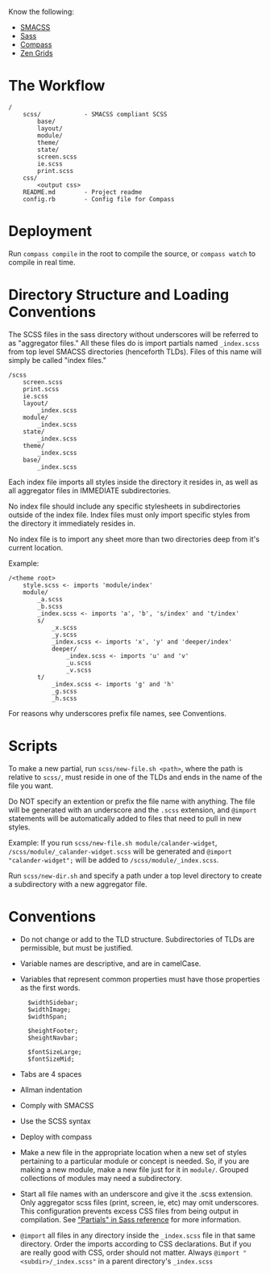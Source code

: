 Know the following:

* [SMACSS](http://www.smacss.com/)
* [Sass](http://www.sass-lang.com)
* [Compass](http://compass-style.org/)
* [Zen Grids](http://zengrids.com/)

# The Workflow

```
/
    scss/            - SMACSS compliant SCSS
        base/ 
        layout/
        module/
        theme/
        state/
        screen.scss
        ie.scss
        print.scss
    css/
        <output css>
    README.md        - Project readme
    config.rb        - Config file for Compass
```

# Deployment

Run `compass compile` in the root to compile the source, or `compass watch` to compile in real time.

# Directory Structure and Loading Conventions

The SCSS files in the sass directory without underscores will be referred to as "aggregator files." All these files do is import partials named `_index.scss` from top level SMACSS directories (henceforth TLDs). Files of this name will simply be called "index files."

```
/scss
    screen.scss
    print.scss
    ie.scss
    layout/
        _index.scss
    module/
        _index.scss
    state/
        _index.scss
    theme/
        _index.scss
    base/
        _index.scss
```

Each index file imports all styles inside the directory it
resides in, as well as all aggregator files in IMMEDIATE
subdirectories.

No index file should include any specific stylesheets in subdirectories outside of the index file. Index files must only import specific styles from the directory it immediately resides in.

No index file is to import any sheet more than two directories
deep from it's current location.

Example:

```
/<theme root>
    style.scss <- imports 'module/index'
    module/
        _a.scss
        _b.scss
        _index.scss <- imports 'a', 'b', 's/index' and 't/index'
        s/
            _x.scss
            _y.scss
            _index.scss <- imports 'x', 'y' and 'deeper/index'
            deeper/
                _index.scss <- imports 'u' and 'v'
                _u.scss
                _v.scss
        t/
            _index.scss <- imports 'g' and 'h'
            _g.scss
            _h.scss
```

For reasons why underscores prefix file names, see Conventions.

# Scripts

To make a new partial, run `scss/new-file.sh <path>`, where the path is relative to `scss/`, must reside in one of the TLDs and ends in the name of the file you want.

Do NOT specify an extention or prefix the file name with anything. The file will be generated with an underscore and the `.scss` extension, and `@import` statements will be automatically added to files that need to pull in new styles.

Example: If you run `scss/new-file.sh module/calander-widget`, `/scss/module/_calander-widget.scss` will be generated and `@import "calander-widget";` will be added to `/scss/module/_index.scss`.

Run `scss/new-dir.sh` and specify a path under a top level directory to create a subdirectory with a new aggregator file.

# Conventions

* Do not change or add to the TLD structure.
  Subdirectories of TLDs are permissible, but must
  be justified.

* Variable names are descriptive, and are in camelCase.

* Variables that represent common properties
  must have those properties as the first words.

        $widthSidebar;
        $widthImage;
        $widthSpan;

        $heightFooter;
        $heightNavbar;

        $fontSizeLarge;
        $fontSizeMid;

* Tabs are 4 spaces

* Allman indentation

* Comply with SMACSS

* Use the SCSS syntax

* Deploy with compass

* Make a new file in the appropriate location when a new set
  of styles pertaining to a particular module or concept is
  needed. So, if you are making a new module, make a new file
  just for it in `module/`. Grouped collections of modules may
  need a subdirectory.

* Start all file names with an underscore and give it the .scss extension.
  Only aggregator scss files (print, screen, ie, etc) may omit underscores.
  This configuration prevents excess CSS files from being output
  in compilation. See ["Partials" in Sass reference](http://is.gd/BbFPaZ)
  for more information.

* `@import` all files in any directory inside the `_index.scss` file
  in that same directory. Order the imports according to CSS declarations.
  But if you are really good with CSS, order should not matter.
  Always `@import "<subdir>/_index.scss"` in a  parent directory's
  `_index.scss`
